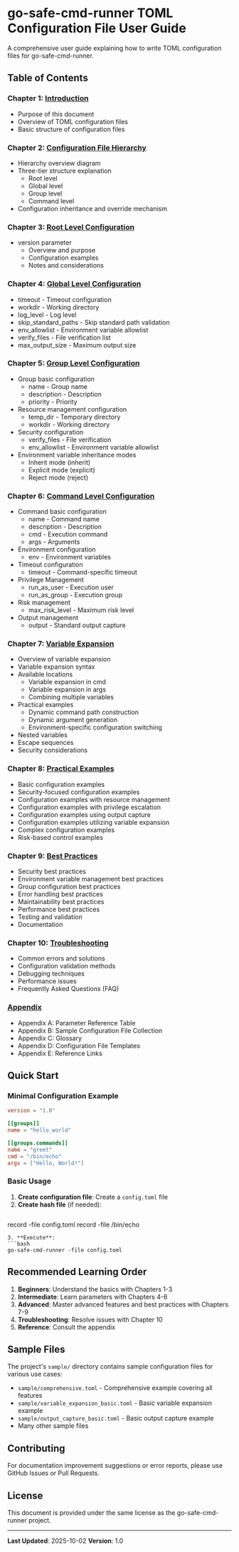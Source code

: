 # go-safe-cmd-runner TOML Configuration File User Guide

A comprehensive user guide explaining how to write TOML configuration files for go-safe-cmd-runner.

## Table of Contents

### Chapter 1: [Introduction](01_introduction.md)
- Purpose of this document
- Overview of TOML configuration files
- Basic structure of configuration files

### Chapter 2: [Configuration File Hierarchy](02_hierarchy.md)
- Hierarchy overview diagram
- Three-tier structure explanation
  - Root level
  - Global level
  - Group level
  - Command level
- Configuration inheritance and override mechanism

### Chapter 3: [Root Level Configuration](03_root_level.md)
- version parameter
  - Overview and purpose
  - Configuration examples
  - Notes and considerations

### Chapter 4: [Global Level Configuration](04_global_level.md)
- timeout - Timeout configuration
- workdir - Working directory
- log_level - Log level
- skip_standard_paths - Skip standard path validation
- env_allowlist - Environment variable allowlist
- verify_files - File verification list
- max_output_size - Maximum output size

### Chapter 5: [Group Level Configuration](05_group_level.md)
- Group basic configuration
  - name - Group name
  - description - Description
  - priority - Priority
- Resource management configuration
  - temp_dir - Temporary directory
  - workdir - Working directory
- Security configuration
  - verify_files - File verification
  - env_allowlist - Environment variable allowlist
- Environment variable inheritance modes
  - Inherit mode (inherit)
  - Explicit mode (explicit)
  - Reject mode (reject)

### Chapter 6: [Command Level Configuration](06_command_level.md)
- Command basic configuration
  - name - Command name
  - description - Description
  - cmd - Execution command
  - args - Arguments
- Environment configuration
  - env - Environment variables
- Timeout configuration
  - timeout - Command-specific timeout
- Privilege Management
  - run_as_user - Execution user
  - run_as_group - Execution group
- Risk management
  - max_risk_level - Maximum risk level
- Output management
  - output - Standard output capture

### Chapter 7: [Variable Expansion](07_variable_expansion.md)
- Overview of variable expansion
- Variable expansion syntax
- Available locations
  - Variable expansion in cmd
  - Variable expansion in args
  - Combining multiple variables
- Practical examples
  - Dynamic command path construction
  - Dynamic argument generation
  - Environment-specific configuration switching
- Nested variables
- Escape sequences
- Security considerations

### Chapter 8: [Practical Examples](08_practical_examples.md)
- Basic configuration examples
- Security-focused configuration examples
- Configuration examples with resource management
- Configuration examples with privilege escalation
- Configuration examples using output capture
- Configuration examples utilizing variable expansion
- Complex configuration examples
- Risk-based control examples

### Chapter 9: [Best Practices](09_best_practices.md)
- Security best practices
- Environment variable management best practices
- Group configuration best practices
- Error handling best practices
- Maintainability best practices
- Performance best practices
- Testing and validation
- Documentation

### Chapter 10: [Troubleshooting](10_troubleshooting.md)
- Common errors and solutions
- Configuration validation methods
- Debugging techniques
- Performance issues
- Frequently Asked Questions (FAQ)

### [Appendix](appendix.md)
- Appendix A: Parameter Reference Table
- Appendix B: Sample Configuration File Collection
- Appendix C: Glossary
- Appendix D: Configuration File Templates
- Appendix E: Reference Links

## Quick Start

### Minimal Configuration Example

```toml
version = "1.0"

[[groups]]
name = "hello_world"

[[groups.commands]]
name = "greet"
cmd = "/bin/echo"
args = ["Hello, World!"]
```

### Basic Usage

1. **Create configuration file**: Create a `config.toml` file
2. **Create hash file** (if needed):
   ```bash
  record -file config.toml
  record -file /bin/echo
   ```
3. **Execute**:
   ```bash
   go-safe-cmd-runner -file config.toml
   ```

## Recommended Learning Order

1. **Beginners**: Understand the basics with Chapters 1-3
2. **Intermediate**: Learn parameters with Chapters 4-6
3. **Advanced**: Master advanced features and best practices with Chapters 7-9
4. **Troubleshooting**: Resolve issues with Chapter 10
5. **Reference**: Consult the appendix

## Sample Files

The project's `sample/` directory contains sample configuration files for various use cases:

- `sample/comprehensive.toml` - Comprehensive example covering all features
- `sample/variable_expansion_basic.toml` - Basic variable expansion example
- `sample/output_capture_basic.toml` - Basic output capture example
- Many other sample files

## Contributing

For documentation improvement suggestions or error reports, please use GitHub Issues or Pull Requests.

## License

This document is provided under the same license as the go-safe-cmd-runner project.

---

**Last Updated**: 2025-10-02
**Version**: 1.0
